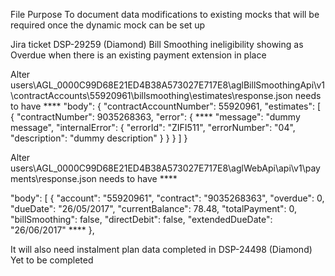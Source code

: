 File Purpose
To document data modifications to existing mocks that will be required once the dynamic mock can be set up


Jira ticket
DSP-29259 (Diamond)
Bill Smoothing ineligibility showing as Overdue when there is an existing payment extension in place


Alter users\AGL_0000C99D68E21ED4B38A573027E717E8\aglBillSmoothingApi\v1\contractAccounts\55920961\billsmoothing\estimates\response.json
needs to have ****
    "body": {
        "contractAccountNumber": 55920961,
        "estimates": [
            {
                "contractNumber": 9035268363,
                "error": { ****
                    "message": "dummy message",
                    "internalError": {
                        "errorId": "ZIFI511",
                        "errorNumber": "04",
                        "description": "dummy description"
                    }
                }
            }
        ]
    }


Alter users\AGL_0000C99D68E21ED4B38A573027E717E8\aglWebApi\api\v1\payments\response.json
needs to have ****

"body": [
        {
            "account": "55920961",
            "contract": "9035268363",
            "overdue": 0,
            "dueDate": "26/05/2017",
            "currentBalance": 78.48,
            "totalPayment": 0,
            "billSmoothing": false,
            "directDebit": false,
            "extendedDueDate": "26/06/2017" ****
        },

It will also need instalment plan data completed in DSP-24498 (Diamond) Yet to be completed
